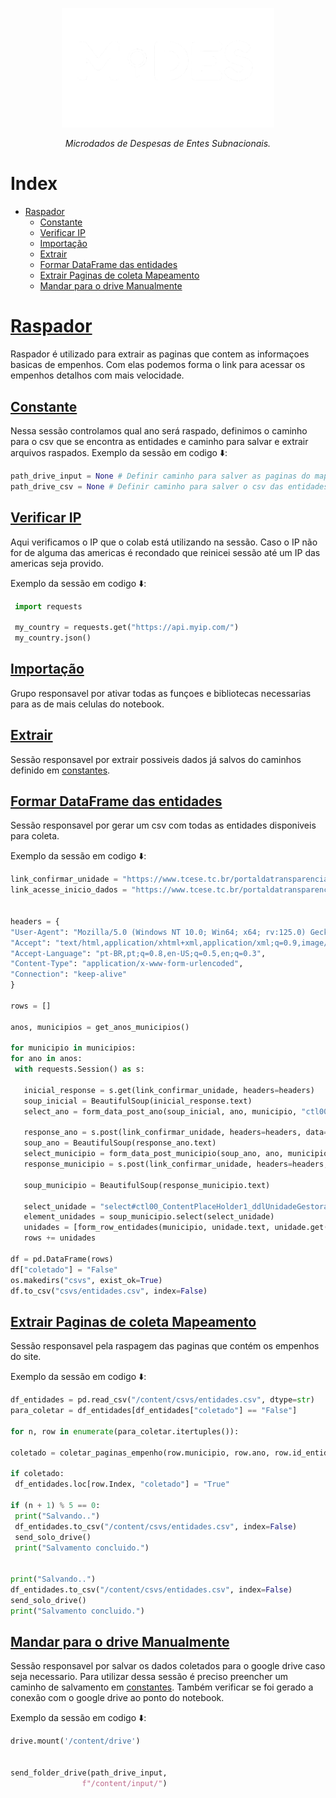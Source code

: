<!-- Header -->
<p align="center">
   <a href="https://basedosdados.org">
    <picture>
      <source media="(prefers-color-scheme: dark)" srcset="/docs/images/logo1_mides_white.png">
      <source media="(prefers-color-scheme: light)" srcset="/docs/images/logo1_mides_black.png">
      <img src="/docs/images/logo1_mides_white.png" width="340" alt="MiDES">
  </picture>
  </a>
</p>

<p align="center">
    <em>Microdados de Despesas de Entes Subnacionais.</em>
</p>

# Index

- [Raspador](#raspador)
  - [Constante](#constante)
  - [Verificar IP](#verificar-ip)
  - [Importação](#importação)
  - [Extrair](#extrair)
  - [Formar DataFrame das entidades](#formar-dataframe-das-entidades)
  - [Extrair Paginas de coleta Mapeamento](#extrair-paginas-de-coleta-mapeamento)
  - [Mandar para o drive Manualmente](#mandar-para-o-drive-manualmente)
 
# [Raspador][raspador]

Raspador é utilizado para extrair as paginas que contem as informaçoes basicas de empenhos. Com elas podemos forma o link para acessar os empenhos detalhos com mais velocidade.
   
## [Constante][constante]
  
  Nessa sessão controlamos qual ano será raspado, definimos o caminho para o csv que se encontra as entidades e caminho para salvar e extrair arquivos raspados.
  Exemplo da sessão em codigo ⬇️:
   ```py
   path_drive_input = None # Definir caminho para salver as paginas do mapeamento
   path_drive_csv = None # Definir caminho para salver o csv das entidades
   ```
## [Verificar IP][verificar-ip]

  Aqui verificamos o IP que o colab está utilizando na sessão. Caso o IP não for de alguma das americas é recondado que reinicei sessão até um IP das americas seja provido.
  
  Exemplo da sessão em codigo ⬇️:
   ```py
    import requests
    
    my_country = requests.get("https://api.myip.com/")
    my_country.json()
   ```
## [Importação][importação]
  Grupo responsavel por ativar todas as funçoes e bibliotecas necessarias para as de mais celulas do notebook.
## [Extrair][extrair]
  Sessão responsavel por extrair possiveis dados já salvos do caminhos definido em [constantes][constante].
## [Formar DataFrame das entidades][dataframe]
  Sessão responsavel por gerar um csv com todas as entidades disponiveis para coleta.
  
   Exemplo da sessão em codigo ⬇️:
   ```py
link_confirmar_unidade = "https://www.tcese.tc.br/portaldatransparencia/Default.aspx"
link_acesse_inicio_dados = "https://www.tcese.tc.br/portaldatransparencia/DadosUnidade.aspx"


headers = {
  "User-Agent": "Mozilla/5.0 (Windows NT 10.0; Win64; x64; rv:125.0) Gecko/20100101 Firefox/125.0",
  "Accept": "text/html,application/xhtml+xml,application/xml;q=0.9,image/avif,image/webp,*/*;q=0.8",
  "Accept-Language": "pt-BR,pt;q=0.8,en-US;q=0.5,en;q=0.3",
  "Content-Type": "application/x-www-form-urlencoded",
  "Connection": "keep-alive"
}

rows = []

anos, municipios = get_anos_municipios()

for municipio in municipios:
  for ano in anos:
    with requests.Session() as s:

      inicial_response = s.get(link_confirmar_unidade, headers=headers)
      soup_inicial = BeautifulSoup(inicial_response.text)
      select_ano = form_data_post_ano(soup_inicial, ano, municipio, "ctl00$ContentPlaceHolder1$ddlAno")

      response_ano = s.post(link_confirmar_unidade, headers=headers, data=select_ano)
      soup_ano = BeautifulSoup(response_ano.text)
      select_municipio = form_data_post_municipio(soup_ano, ano, municipio, "ctl00$ContentPlaceHolder1$ddlMunicipios")
      response_municipio = s.post(link_confirmar_unidade, headers=headers, data=select_municipio)

      soup_municipio = BeautifulSoup(response_municipio.text)

      select_unidade = "select#ctl00_ContentPlaceHolder1_ddlUnidadeGestora option"
      element_unidades = soup_municipio.select(select_unidade)
      unidades = [form_row_entidades(municipio, unidade.text, unidade.get("value"), ano) for unidade in element_unidades]
      rows += unidades

df = pd.DataFrame(rows)
df["coletado"] = "False"
os.makedirs("csvs", exist_ok=True)
df.to_csv("csvs/entidades.csv", index=False)
   ```
## [Extrair Paginas de coleta Mapeamento][mapeamento]

  Sessão responsavel pela raspagem das paginas que contém os empenhos do site. 

  Exemplo da sessão em codigo ⬇️:
   ```py
df_entidades = pd.read_csv("/content/csvs/entidades.csv", dtype=str)
para_coletar = df_entidades[df_entidades["coletado"] == "False"]

for n, row in enumerate(para_coletar.itertuples()):

  coletado = coletar_paginas_empenho(row.municipio, row.ano, row.id_entidade)

  if coletado:
    df_entidades.loc[row.Index, "coletado"] = "True"

  if (n + 1) % 5 == 0:
    print("Salvando..")
    df_entidades.to_csv("/content/csvs/entidades.csv", index=False)
    send_solo_drive()
    print("Salvamento concluido.")


print("Salvando..")
df_entidades.to_csv("/content/csvs/entidades.csv", index=False)
send_solo_drive()
print("Salvamento concluido.")

   ```

## [Mandar para o drive Manualmente][mandar-drive]

Sessão responsavel por salvar os dados coletados para o google drive caso seja necessario.
Para utilizar dessa sessão é preciso preencher um caminho de salvamento em [constantes][constante].
Também verificar se foi gerado a conexão com o google drive ao ponto do notebook.

Exemplo da sessão em codigo ⬇️:

```py
drive.mount('/content/drive')


send_folder_drive(path_drive_input,
                f"/content/input/")
```

<!-- Referencias -->

[raspador]: https://colab.research.google.com/github/Winzen/mides-rascunho/blob/main/code/scraping/se/%5Bse%5Dextrair_mapeamento.ipynb#scrollTo=9ptCC5xP2ssI
[constante]: https://colab.research.google.com/github/Winzen/mides-rascunho/blob/main/code/scraping/se/%5Bse%5Dextrair_mapeamento.ipynb#scrollTo=MT-Xd5hN1rhu
[verificar-ip]: https://colab.research.google.com/github/Winzen/mides-rascunho/blob/main/code/scraping/se/%5Bse%5Dextrair_mapeamento.ipynb#scrollTo=9ptCC5xP2ssI
[importação]: https://colab.research.google.com/github/Winzen/mides-rascunho/blob/main/code/scraping/se/%5Bse%5Dextrair_mapeamento.ipynb#scrollTo=6hVL9mJ1fcnq
[extrair]: https://colab.research.google.com/github/Winzen/mides-rascunho/blob/main/code/scraping/se/%5Bse%5Dextrair_mapeamento.ipynb#scrollTo=3PaPn6j88Y0h
[dataframe]: https://colab.research.google.com/github/Winzen/mides-rascunho/blob/main/code/scraping/se/%5Bse%5Dextrair_mapeamento.ipynb#scrollTo=OKrN3wgQsfPj
[mapeamento]: https://colab.research.google.com/github/Winzen/mides-rascunho/blob/main/code/scraping/se/%5Bse%5Dextrair_mapeamento.ipynb#scrollTo=ScKZU3fxzQvL
[mandar-drive]: https://colab.research.google.com/github/Winzen/mides-rascunho/blob/main/code/scraping/se/%5Bse%5Dextrair_mapeamento.ipynb#scrollTo=98_15dAlHvyk
